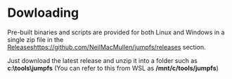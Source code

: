 # Dowloading

Pre-built binaries and scripts are provided for both Linux and Windows in a single zip file in the [Releases]()https://github.com/NeilMacMullen/jumpfs/releases section.

Just download the latest release and unzip it into a folder such as **c:\tools\jumpfs** (You can refer to this from WSL as **/mnt/c/tools/jumpfs**)


